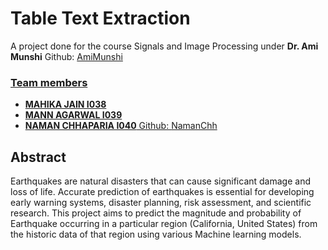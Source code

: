 # Table Text Extraction

A project done for the course Signals and Image Processing under <b>Dr. Ami Munshi</b> Github: <a href="https://github.com/AmiMunshi">AmiMunshi
<h3>Team members</h3>
<ul>
<li><b>MAHIKA JAIN I038</b></li>
<li><b>MANN AGARWAL I039</b></li>
<li><b>NAMAN CHHAPARIA I040</b> Github: <a href="https://github.com/NamanChh">NamanChh</a></li>

</ul>
<h2>Abstract</h2>
Earthquakes are natural disasters that can cause significant damage and loss of life. Accurate prediction of earthquakes is essential for developing early warning systems, disaster planning, risk assessment, and scientific research.
This project aims to predict the magnitude and probability of Earthquake occurring in a particular region (California, United States) from the historic data of that region using various Machine learning models.

